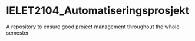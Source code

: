 # IELET2104_Automatiseringsprosjekt
A repository to ensure good project management throughout the whole semester
